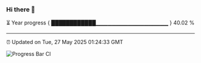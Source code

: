 ### Hi there 👋

⏳ Year progress { ████████████▁▁▁▁▁▁▁▁▁▁▁▁▁▁▁▁▁▁ } 40.02 %

---

⏰ Updated on Tue, 27 May 2025 01:24:33 GMT

![Progress Bar CI](https://github.com/JuvenileQ/Progress-Bar-CI/workflows/main/badge.svg)
